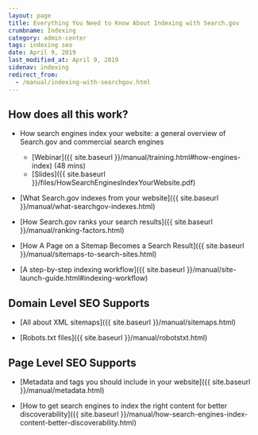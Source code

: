 ```yaml
---
layout: page
title: Everything You Need to Know About Indexing with Search.gov
crumbname: Indexing
category: admin-center
tags: indexing seo
date: April 9, 2019
last_modified_at: April 9, 2019
sidenav: indexing
redirect_from: 
  - /manual/indexing-with-searchgov.html
---
```


## How does all this work?

* How search engines index your website: a general overview of Search.gov and commercial search engines
  * [Webinar]({{ site.baseurl }}/manual/training.html#how-engines-index) (48 mins)
  * [Slides]({{ site.baseurl }}/files/HowSearchEnginesIndexYourWebsite.pdf)

* [What Search.gov indexes from your website]({{ site.baseurl }}/manual/what-searchgov-indexes.html)

* [How Search.gov ranks your search results]({{ site.baseurl }}/manual/ranking-factors.html)

* [How A Page on a Sitemap Becomes a Search Result]({{ site.baseurl }}/manual/sitemaps-to-search-sites.html)

* [A step-by-step indexing workflow]({{ site.baseurl }}/manual/site-launch-guide.html#indexing-workflow)

## Domain Level SEO Supports

* [All about XML sitemaps]({{ site.baseurl }}/manual/sitemaps.html)

* [Robots.txt files]({{ site.baseurl }}/manual/robotstxt.html)

## Page Level SEO Supports

* [Metadata and tags you should include in your website]({{ site.baseurl }}/manual/metadata.html)

* [How to get search engines to index the right content for better discoverability]({{ site.baseurl }}/manual/how-search-engines-index-content-better-discoverability.html)

